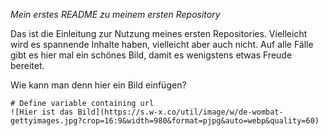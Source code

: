 *Mein erstes README zu meinem ersten Repository*

Das ist die Einleitung zur Nutzung meines ersten Repositories. Vielleicht wird es spannende Inhalte haben, vielleicht aber auch nicht. Auf alle Fälle gibt es hier mal ein schönes Bild, damit es wenigstens etwas Freude bereitet. 

Wie kann man denn hier ein Bild einfügen?

```{r, echo=FALSE}
# Define variable containing url
![Hier ist das Bild](https://s.w-x.co/util/image/w/de-wombat-gettyimages.jpg?crop=16:9&width=980&format=pjpg&auto=webp&quality=60)
```


